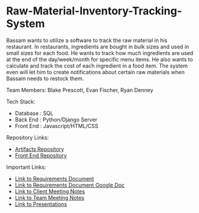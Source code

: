 # Raw-Material-Inventory-Tracking-System
Bassam wants to utilize a software to track the raw material in his restaurant. In restaurants, ingredients are bought in bulk sizes and used in small sizes for each food. He wants to track how much ingredients are used at the end of the day/week/month for specific menu items. He also wants to calculate and track the cost of each ingredient in a food item. The system even will let him to create notifications about certain raw materials when Bassam needs to restock them.


Team Members: Blake Prescott, Evan Fischer, Ryan Denney

Tech Stack:
- Database : SQL
- Back End : Python/Django Server
- Front End : Javascript/HTML/CSS 


Repository Links:

- [Artifacts Repository](https://github.com/erfischer/Raw-Material-Inventory-Tracking-System-Artifacts)
- [Front End Repository](https://github.com/erfischer/Raw-Material-Inventory-System-Front-End)

Important Links:
- [Link to Requirements Document](https://github.com/erfischer/Raw-Material-Inventory-Tracking-System-Artifacts/tree/master/Requirements)
- [Link to Requirements Document Google Doc](https://docs.google.com/document/d/157JBw10os4W69lY-BR4aYjyx-uY0qeUthcnZY6G_yCA/edit?usp=sharing)
- [Link to Client Meeting Notes](https://github.com/erfischer/Raw-Material-Inventory-Tracking-System-Artifacts/tree/master/ClientMeetingNotes)
- [Link to Team Meeting Notes](https://github.com/erfischer/Raw-Material-Inventory-Tracking-System-Artifacts/tree/master/TeamMeetingNotes)
- [Link to Presentations](https://github.com/erfischer/Raw-Material-Inventory-Tracking-System-Artifacts/tree/master/Presentations)
